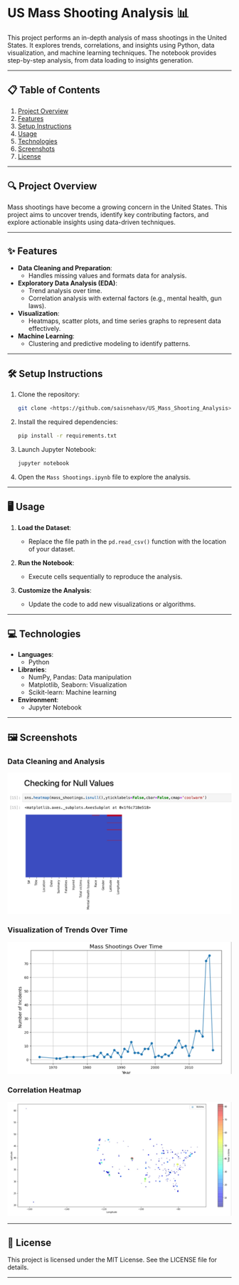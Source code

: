 
# US Mass Shooting Analysis 📊

This project performs an in-depth analysis of mass shootings in the United States. It explores trends, correlations, and insights using Python, data visualization, and machine learning techniques. The notebook provides step-by-step analysis, from data loading to insights generation.

---

## 📋 Table of Contents

1. [Project Overview](#project-overview)
2. [Features](#features)
3. [Setup Instructions](#setup-instructions)
4. [Usage](#usage)
5. [Technologies](#technologies)
6. [Screenshots](#screenshots)
7. [License](#license)

---

## 🔍 Project Overview

Mass shootings have become a growing concern in the United States. This project aims to uncover trends, identify key contributing factors, and explore actionable insights using data-driven techniques.

---

## ✨ Features

- **Data Cleaning and Preparation**:
  - Handles missing values and formats data for analysis.
- **Exploratory Data Analysis (EDA)**:
  - Trend analysis over time.
  - Correlation analysis with external factors (e.g., mental health, gun laws).
- **Visualization**:
  - Heatmaps, scatter plots, and time series graphs to represent data effectively.
- **Machine Learning**:
  - Clustering and predictive modeling to identify patterns.

---

## 🛠️ Setup Instructions

1. Clone the repository:
   ```bash
   git clone <https://github.com/saisnehasv/US_Mass_Shooting_Analysis>
   ```

2. Install the required dependencies:
   ```bash
   pip install -r requirements.txt
   ```

3. Launch Jupyter Notebook:
   ```bash
   jupyter notebook
   ```

4. Open the `Mass Shootings.ipynb` file to explore the analysis.

---

## 🖥️ Usage

1. **Load the Dataset**:
   - Replace the file path in the `pd.read_csv()` function with the location of your dataset.

2. **Run the Notebook**:
   - Execute cells sequentially to reproduce the analysis.

3. **Customize the Analysis**:
   - Update the code to add new visualizations or algorithms.

---

## 💻 Technologies

- **Languages**:
  - Python
- **Libraries**:
  - NumPy, Pandas: Data manipulation
  - Matplotlib, Seaborn: Visualization
  - Scikit-learn: Machine learning
- **Environment**:
  - Jupyter Notebook

---

## 🖼️ Screenshots

### Data Cleaning and Analysis
![Data Cleaning Example](images/Data_Cleaning.jpeg)

### Visualization of Trends Over Time
![Trends Visualization](images/Trend_Analysis.jpeg)

### Correlation Heatmap
![Heatmap Example](images/heatmap.jpeg)

---

## 📜 License

This project is licensed under the MIT License. See the LICENSE file for details.

---
